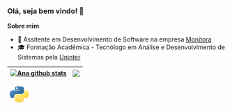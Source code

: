 ### Olá, seja bem vindo! 👋

**Sobre mim**

- 💼 Assitente em Desenvolvimento de Software na empresa [Monitora](https://monitora.info/app/webroot/site/)
- 🎓 Formação Acadêmica - Tecnólogo em Análise e Desenvolvimento de Sistemas pela [Uninter](https://www.uninter.com/)

| <a href="https://github.com/Ana-Paula-Ferrari/github-readme-stats"><img align="center" src="https://github-readme-stats.vercel.app/api?username=Ana-Paula-Ferrari&show_icons=true&include_all_commits=true&theme=radical&hide_border=true" alt="Ana github stats" /></a> | <a href="https://github.com/Ana-Paula-Ferrari/github-readme-stats"><img align="center" src="https://github-readme-stats.vercel.app/api/top-langs/?username=Ana-Paula-Ferrari&layout=compact&theme=radical&hide_border=true" /></a> |
| ------------- | ------------- |

<img align="left" alt="Rafa-Python" height="45" width="55" src="https://raw.githubusercontent.com/devicons/devicon/master/icons/python/python-original.svg">


